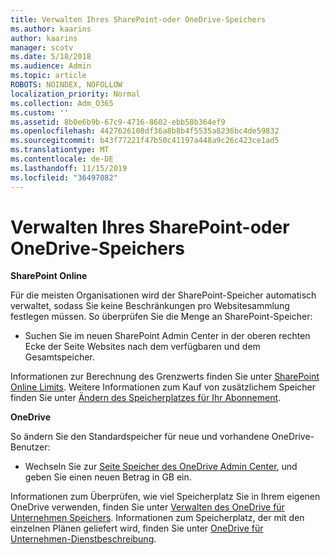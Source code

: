 ```yaml
---
title: Verwalten Ihres SharePoint-oder OneDrive-Speichers
ms.author: kaarins
author: kaarins
manager: scotv
ms.date: 5/18/2018
ms.audience: Admin
ms.topic: article
ROBOTS: NOINDEX, NOFOLLOW
localization_priority: Normal
ms.collection: Adm_O365
ms.custom: ''
ms.assetid: 8b0e6b9b-67c9-4716-8602-ebb58b364ef9
ms.openlocfilehash: 4427626108df36a8b8b4f5535a8236bc4de59832
ms.sourcegitcommit: b43f77221f47b50c41197a448a9c26c423ce1ad5
ms.translationtype: MT
ms.contentlocale: de-DE
ms.lasthandoff: 11/15/2019
ms.locfileid: "36497082"
---
```

# <a name="manage-your-sharepoint-or-onedrive-storage"></a>Verwalten Ihres SharePoint-oder OneDrive-Speichers

 **SharePoint Online**
  
Für die meisten Organisationen wird der SharePoint-Speicher automatisch verwaltet, sodass Sie keine Beschränkungen pro Websitesammlung festlegen müssen. So überprüfen Sie die Menge an SharePoint-Speicher:
  
- Suchen Sie im neuen SharePoint Admin Center in der oberen rechten Ecke der Seite Websites nach dem verfügbaren und dem Gesamtspeicher.
    
Informationen zur Berechnung des Grenzwerts finden Sie unter [SharePoint Online Limits](https://go.microsoft.com/fwlink/p/?LinkID=856113). Weitere Informationen zum Kauf von zusätzlichem Speicher finden Sie unter [Ändern des Speicherplatzes für Ihr Abonnement](https://go.microsoft.com/fwlink/?linkid=866428).
  
 **OneDrive**
  
So ändern Sie den Standardspeicher für neue und vorhandene OneDrive-Benutzer:
  
- Wechseln Sie zur [Seite Speicher des OneDrive Admin Center](https://admin.onedrive.com/?v=StorageSettings), und geben Sie einen neuen Betrag in GB ein.
    
Informationen zum Überprüfen, wie viel Speicherplatz Sie in Ihrem eigenen OneDrive verwenden, finden Sie unter [Verwalten des OneDrive für Unternehmen Speichers](https://go.microsoft.com/fwlink/?linkid=866429). Informationen zum Speicherplatz, der mit den einzelnen Plänen geliefert wird, finden Sie unter [OneDrive für Unternehmen-Dienstbeschreibung](https://go.microsoft.com/fwlink/p/?LinkID=826071).
  

